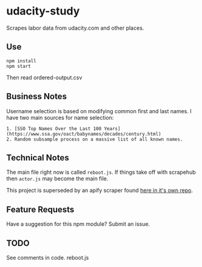 # udacity-study
Scrapes labor data from udacity.com and other places.

## Use

```
npm install
npm start
```

Then read ordered-output.csv

## Business Notes

Username selection is based on modifying common first and last names. I have two main sources for name selection:

    1. [SSO Top Names Over the Last 100 Years](https://www.ssa.gov/oact/babynames/decades/century.html)
    2. Random subsample process on a massive list of all known names.

## Technical Notes

The main file right now is called `reboot.js`. If things take off with scrapehub then `actor.js` may become the main file.

This project is superseded by an apify scraper found [here in it's own repo](https://github.com/Vandivier/udacity-apify).

## Feature Requests

Have a suggestion for this npm module? Submit an issue.

## TODO

See comments in code. reboot.js
